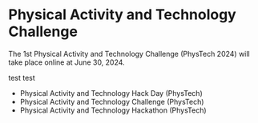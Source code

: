 # Physical Activity and Technology Challenge

The 1st Physical Activity and Technology Challenge (PhysTech 2024) will take place online at June 30, 2024.

test test

- Physical Activity and Technology Hack Day (PhysTech)
- Physical Activity and Technology Challenge (PhysTech)
- Physical Activity and Technology Hackathon (PhysTech)
